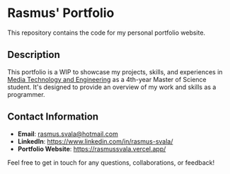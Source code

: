 # Rasmus' Portfolio

This repository contains the code for my personal portfolio website.

## Description

This portfolio is a WIP to showcase my projects, skills, and experiences in [Media Technology and Engineering]([YourProgramLink](https://liu.se/en/education/program/6cmen)) as a 4th-year Master of Science student. It's designed to provide an overview of my work and skills as a programmer.

## Contact Information

- **Email**: rasmus.svala@hotmail.com
- **LinkedIn**: https://www.linkedin.com/in/rasmus-svala/
- **Portfolio Website**: https://rasmussvala.vercel.app/

Feel free to get in touch for any questions, collaborations, or feedback!
